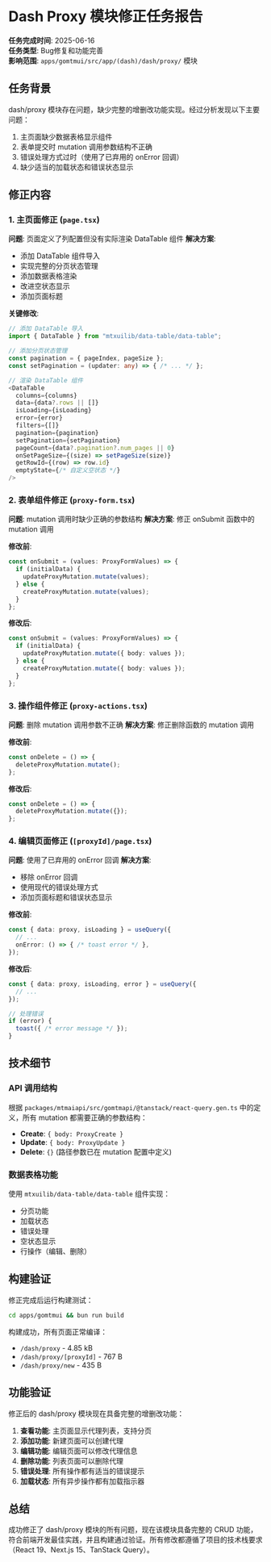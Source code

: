 # Dash Proxy 模块修正任务报告

**任务完成时间**: 2025-06-16  
**任务类型**: Bug修复和功能完善  
**影响范围**: `apps/gomtmui/src/app/(dash)/dash/proxy/` 模块

## 任务背景

dash/proxy 模块存在问题，缺少完整的增删改功能实现。经过分析发现以下主要问题：

1. 主页面缺少数据表格显示组件
2. 表单提交时 mutation 调用参数结构不正确
3. 错误处理方式过时（使用了已弃用的 onError 回调）
4. 缺少适当的加载状态和错误状态显示

## 修正内容

### 1. 主页面修正 (`page.tsx`)

**问题**: 页面定义了列配置但没有实际渲染 DataTable 组件
**解决方案**:
- 添加 DataTable 组件导入
- 实现完整的分页状态管理
- 添加数据表格渲染
- 改进空状态显示
- 添加页面标题

**关键修改**:
```typescript
// 添加 DataTable 导入
import { DataTable } from "mtxuilib/data-table/data-table";

// 添加分页状态管理
const pagination = { pageIndex, pageSize };
const setPagination = (updater: any) => { /* ... */ };

// 渲染 DataTable 组件
<DataTable
  columns={columns}
  data={data?.rows || []}
  isLoading={isLoading}
  error={error}
  filters={[]}
  pagination={pagination}
  setPagination={setPagination}
  pageCount={data?.pagination?.num_pages || 0}
  onSetPageSize={(size) => setPageSize(size)}
  getRowId={(row) => row.id}
  emptyState={/* 自定义空状态 */}
/>
```

### 2. 表单组件修正 (`proxy-form.tsx`)

**问题**: mutation 调用时缺少正确的参数结构
**解决方案**: 修正 onSubmit 函数中的 mutation 调用

**修改前**:
```typescript
const onSubmit = (values: ProxyFormValues) => {
  if (initialData) {
    updateProxyMutation.mutate(values);
  } else {
    createProxyMutation.mutate(values);
  }
};
```

**修改后**:
```typescript
const onSubmit = (values: ProxyFormValues) => {
  if (initialData) {
    updateProxyMutation.mutate({ body: values });
  } else {
    createProxyMutation.mutate({ body: values });
  }
};
```

### 3. 操作组件修正 (`proxy-actions.tsx`)

**问题**: 删除 mutation 调用参数不正确
**解决方案**: 修正删除函数的 mutation 调用

**修改前**:
```typescript
const onDelete = () => {
  deleteProxyMutation.mutate();
};
```

**修改后**:
```typescript
const onDelete = () => {
  deleteProxyMutation.mutate({});
};
```

### 4. 编辑页面修正 (`[proxyId]/page.tsx`)

**问题**: 使用了已弃用的 onError 回调
**解决方案**: 
- 移除 onError 回调
- 使用现代的错误处理方式
- 添加页面标题和错误状态显示

**修改前**:
```typescript
const { data: proxy, isLoading } = useQuery({
  // ...
  onError: () => { /* toast error */ },
});
```

**修改后**:
```typescript
const { data: proxy, isLoading, error } = useQuery({
  // ...
});

// 处理错误
if (error) {
  toast({ /* error message */ });
}
```

## 技术细节

### API 调用结构
根据 `packages/mtmaiapi/src/gomtmapi/@tanstack/react-query.gen.ts` 中的定义，所有 mutation 都需要正确的参数结构：

- **Create**: `{ body: ProxyCreate }`
- **Update**: `{ body: ProxyUpdate }`  
- **Delete**: `{}` (路径参数已在 mutation 配置中定义)

### 数据表格功能
使用 `mtxuilib/data-table/data-table` 组件实现：
- 分页功能
- 加载状态
- 错误处理
- 空状态显示
- 行操作（编辑、删除）

## 构建验证

修正完成后运行构建测试：
```bash
cd apps/gomtmui && bun run build
```

构建成功，所有页面正常编译：
- `/dash/proxy` - 4.85 kB
- `/dash/proxy/[proxyId]` - 767 B  
- `/dash/proxy/new` - 435 B

## 功能验证

修正后的 dash/proxy 模块现在具备完整的增删改功能：

1. **查看功能**: 主页面显示代理列表，支持分页
2. **添加功能**: 新建页面可以创建代理
3. **编辑功能**: 编辑页面可以修改代理信息
4. **删除功能**: 列表页面可以删除代理
5. **错误处理**: 所有操作都有适当的错误提示
6. **加载状态**: 所有异步操作都有加载指示器

## 总结

成功修正了 dash/proxy 模块的所有问题，现在该模块具备完整的 CRUD 功能，符合前端开发最佳实践，并且构建通过验证。所有修改都遵循了项目的技术栈要求（React 19、Next.js 15、TanStack Query）。
